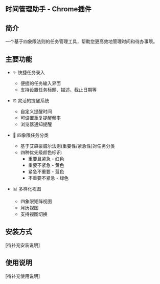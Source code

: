 ## 时间管理助手 - Chrome插件

## 简介

一个基于四象限法则的任务管理工具，帮助您更高效地管理时间和待办事项。

## 主要功能

- ✨ 快捷任务录入
  - 便捷的任务输入界面
  - 支持设置任务标题、描述、截止日期等

- ⏰ 灵活的提醒系统
  - 自定义提醒时间
  - 可设置重复提醒频率
  - 浏览器通知提醒

- 🎯 四象限任务分类
  - 基于艾森豪威尔法则(重要性/紧急性)对任务分类
  - 四种优先级颜色标识:
    - 重要且紧急 - 红色
    - 重要不紧急 - 黄色
    - 紧急不重要 - 蓝色
    - 不重要不紧急 - 绿色

- 📊 多样化视图
  - 四象限矩阵视图
  - 月历视图
  - 支持视图切换

## 安装方式

[待补充安装说明]

## 使用说明

[待补充使用说明]